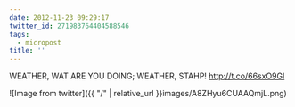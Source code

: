 ```yaml
---
date: 2012-11-23 09:29:17
twitter_id: 271983764404588546
tags:
  - micropost
title: ''
---
```


WEATHER, WAT ARE YOU DOING; WEATHER, STAHP! http://t.co/66sxO9Gl

![Image from twitter]({{ "/" | relative_url  }}images/A8ZHyu6CUAAQmjL.png)
